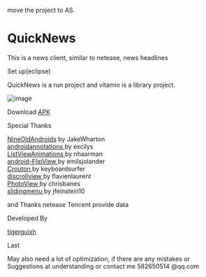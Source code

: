 move the project to AS.



QuickNews
=========
This is a news client, similar to netease, news headlines

Set up(eclipse)

QuickNews is a run project and vitamio is  a  library project.

![image](https://raw.githubusercontent.com/tigerguixh/QuickNews/master/jietu.gif)

Download <a href="http://1.deanclass11.sinaapp.com/QuickNews.apk" title="快讯新闻">APK</a>

Special Thanks

<a href="https://github.com/JakeWharton/NineOldAndroids">NineOldAndroids</a> by JakeWharton <br>
<a href="https://github.com/excilys/androidannotations">androidannotations </a> by excilys<br>
<a href="https://github.com/nhaarman/ListViewAnimations">ListViewAnimations </a> by nhaarman<br>
<a href="https://github.com/emilsjolander/android-FlipView">android-FlipView </a> by emilsjolander<br>
<a href="https://github.com/keyboardsurfer/Crouton">Crouton </a> by keyboardsurfer<br>
<a href="https://github.com/flavienlaurent/discrollview">discrollview </a> by flavienlaurent<br>
<a href="https://github.com/chrisbanes/PhotoView">PhotoView </a> by chrisbanes<br>
<a href="https://github.com/jfeinstein10/SlidingMenu">slidingmenu </a> by jfeinstein10<br>

and  Thanks netease Tencent provide data<br>

Developed By

<a href="https://github.com/tigerguixh">tigerguixh</a><br>

Last

May also need a lot of optimization, if there are any mistakes or Suggestions at understanding or contact me 582650514 @qq.com

